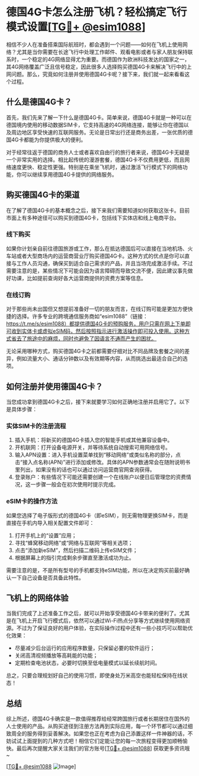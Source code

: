 # 德国4G卡怎么注册飞机？轻松搞定飞行模式设置[[TG💪+ @esim1088](https://t.me/s/esim1088)]

相信不少人在准备搭乘国际航班时，都会遇到一个问题——如何在飞机上使用网络？尤其是当你需要在长途飞行中处理工作邮件、观看电影或者与家人朋友保持联系时，一个稳定的4G网络显得尤为重要。而德国作为欧洲科技发达的国家之一，其4G网络覆盖广泛且信号稳定，因此很多人选择购买德国4G卡来解决飞行中的上网问题。那么，究竟如何注册并使用德国4G卡呢？接下来，我们就一起来看看这个过程。

## 什么是德国4G卡？

首先，我们先来了解一下什么是德国4G卡。简单来说，德国4G卡就是一种可以在德国境内使用的移动数据SIM卡，它支持高速的4G网络连接，能够让你在德国以及周边地区享受快速的互联网服务。无论是日常出行还是商务出差，一张优质的德国4G卡都能为你提供极大的便利。

对于经常往返于德国的商务人士或者喜欢自由行的旅行者来说，德国4G卡无疑是一个非常实用的选择。相比起传统的漫游套餐，德国4G卡不仅费用更低，而且网络速度更快、稳定性更强。特别是在乘坐飞机时，通过激活飞行模式下的网络功能，你可以继续享用德国4G卡提供的网络服务。

## 购买德国4G卡的渠道

在了解了德国4G卡的基本概念之后，接下来我们需要知道如何获取这张卡。目前市面上有多种途径可以购买到德国4G卡，包括线下实体店和线上电商平台。

### 线下购买

如果你计划亲自前往德国旅游或工作，那么在抵达德国后可以直接在当地机场、火车站或者大型商场内的运营商营业厅购买德国4G卡。这种方式的优点是你可以直接与工作人员沟通，确保买到适合自己需求的产品，并且当场完成激活手续。不过需要注意的是，某些情况下可能会因为语言障碍而导致交流不便，因此建议事先做好功课，比如提前查询好各大运营商提供的资费方案等信息。

### 在线订购

对于那些尚未出国但又想提前准备好一切的朋友而言，在线订购可能是更加方便快捷的选择。许多专业的跨境通信服务商如“esim1088”（链接：https://t.me/s/esim1088）都提供德国4G卡的预购服务，用户只需在网上下单即可收到实体卡或虚拟eSIM码，然后按照指示进行激活操作即可投入使用。这种方式省去了旅途中的麻烦，同时也避免了因语言不通而产生的困扰。

无论采用哪种方式，购买德国4G卡之前都需要仔细对比不同品牌及套餐之间的差异，例如流量大小、通话分钟数以及有效期等内容，从而挑选出最适合自己的选项。

## 如何注册并使用德国4G卡？

当您成功拿到德国4G卡之后，接下来就要学习如何正确地注册并启用它了。以下是具体步骤：

### 实体SIM卡的注册流程

1. 插入手机：将新买的德国4G卡插入您的智能手机或其他兼容设备中。
2. 开机联网：打开设备电源开关，并等待系统自动搜索可用网络信号。
3. 输入APN设置：进入手机设置菜单找到“移动网络”或类似名称的部分，点击“接入点名称(APN)”进行添加或修改。具体的APN参数通常会在随附说明书里列出，如果没有的话也可以通过访问运营商官网查询获得。
4. 登录账户：有些情况下可能还需要创建一个在线账户以便日后管理您的资费情况，这一步骤一般会在初次使用时提示完成。

### eSIM卡的操作方法

如果您选择了电子版形式的德国4G卡（即eSIM），则无需物理更换SIM卡，而是直接在手机内导入相关配置文件即可：
1. 打开手机上的“设置”应用；
2. 寻找“蜂窝移动网络”或“网络与互联网”等相关选项；
3. 点击“添加新eSIM”，然后扫描二维码上传eSIM文件；
4. 根据屏幕上的指引完成剩余步骤直至激活成功为止。

需要注意的是，不是所有型号的手机都支持eSIM功能，所以在决定购买前最好确认一下自己设备是否具备此特性。

## 飞机上的网络体验

当我们完成了上述准备工作之后，就可以开始享受德国4G卡带来的便利了。尤其是在飞机上开启飞行模式后，依然可以通过Wi-Fi热点分享等方式继续使用网络资源。不过为了保证良好的用户体验，在实际操作过程中还有一些小技巧可以帮助优化效果：

- 尽量减少后台运行的应用程序数量，只保留必要的软件运行；
- 关闭高清视频播放等高耗能的功能；
- 定期检查电池状态，必要时切换至低电量模式以延长续航时间。

总之，只要合理规划好自己的使用习惯，即使身处万米高空也能轻松保持在线状态！

## 总结

综上所述，德国4G卡确实是一款值得推荐给经常跨国旅行或者长期居住在国外的人士使用的产品。从购买途径到注册方法再到实际应用，每一个环节都可以通过细致周全的服务得到妥善解决。如果您也正在考虑为自己添置这样一件神器的话，不妨试试上面提到的几种方式吧！相信它们定能让您的每一次旅程变得更加顺畅愉快。最后再次提醒大家关注我们的官方账号[[TG💪+ @esim1088](https://t.me/s/esim1088)] 获取更多资讯哦~ 

[[TG💪+ @esim1088](https://t.me/s/esim1088) ![Image](https://i.postimg.cc/4NQfJmqS/Snipaste-2025-05-13-00-14-12.png)]